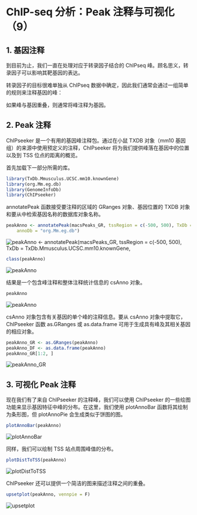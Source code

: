 # ChIP-seq 分析：Peak 注释与可视化（9）



## 1. 基因注释

到目前为止，我们一直在处理对应于转录因子结合的 ChIPseq 峰。顾名思义，转录因子可以影响其靶基因的表达。

转录因子的目标很难单独从 ChIPseq 数据中确定，因此我们通常会通过一组简单的规则来注释基因的峰：

如果峰与基因重叠，则通常将峰注释为基因。



## 2. Peak 注释

ChIPseeker 是一个有用的基因峰注释包。通过在小鼠 TXDB 对象（mm10 基因组）的来源中使用预定义的注释，ChIPseeker 将为我们提供峰落在基因中的位置以及到 TSS 位点的距离的概览。

首先加载下一部分所需的库。

```R
library(TxDb.Mmusculus.UCSC.mm10.knownGene)
library(org.Mm.eg.db)
library(GenomeInfoDb)
library(ChIPseeker)
```

annotatePeak 函数接受要注释的区域的 GRanges 对象、基因位置的 TXDB 对象和要从中检索基因名称的数据库对象名称。

```R
peakAnno <- annotatePeak(macsPeaks_GR, tssRegion = c(-500, 500), TxDb = TxDb.Mmusculus.UCSC.mm10.knownGene,
    annoDb = "org.Mm.eg.db")
```

![peakAnno <- annotatePeak(macsPeaks_GR, tssRegion = c(-500, 500), TxDb = TxDb.Mmusculus.UCSC.mm10.knownGene,](https://swindler-typora.oss-cn-chengdu.aliyuncs.com/typora_imgs/image-20230205140213676.png)



```R
class(peakAnno)
```

![peakAnno](https://swindler-typora.oss-cn-chengdu.aliyuncs.com/typora_imgs/image-20230205140226452.png)



结果是一个包含峰注释和整体注释统计信息的 csAnno 对象。

```R
peakAnno
```

![peakAnno](https://swindler-typora.oss-cn-chengdu.aliyuncs.com/typora_imgs/image-20230205140246395.png)



csAnno 对象包含有关基因的单个峰的注释信息。要从 csAnno 对象中提取它，ChIPseeker 函数 as.GRanges 或 as.data.frame 可用于生成具有峰及其相关基因的相应对象。

```R
peakAnno_GR <- as.GRanges(peakAnno)
peakAnno_DF <- as.data.frame(peakAnno)
peakAnno_GR[1:2, ]
```

![peakAnno_GR](https://swindler-typora.oss-cn-chengdu.aliyuncs.com/typora_imgs/image-20230205140322463.png)



## 3. 可视化 Peak 注释

现在我们有了来自 ChIPseeker 的注释峰，我们可以使用 ChIPseeker 的一些绘图功能来显示基因特征中峰的分布。在这里，我们使用 plotAnnoBar 函数将其绘制为条形图，但 plotAnnoPie 会生成类似于饼图的图。

```R
plotAnnoBar(peakAnno)
```

![plotAnnoBar](https://swindler-typora.oss-cn-chengdu.aliyuncs.com/typora_imgs/image-20230205140404862.png)



同样，我们可以绘制 TSS 站点周围峰值的分布。

```R
plotDistToTSS(peakAnno)
```

![plotDistToTSS](https://swindler-typora.oss-cn-chengdu.aliyuncs.com/typora_imgs/image-20230205140427039.png)



ChIPseeker 还可以提供一个简洁的图来描述注释之间的重叠。

```R
upsetplot(peakAnno, vennpie = F)
```

![upsetplot](https://swindler-typora.oss-cn-chengdu.aliyuncs.com/typora_imgs/image-20230205140446168.png)
